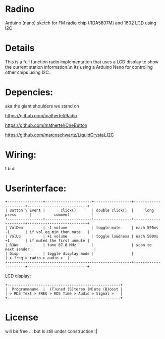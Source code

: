 # Radino
Arduino (nano) sketch for FM radio chip (RDA5807M) and 1602 LCD using I2C

# Details
This is a full function radio implementation that uses a LCD display to show the current station information.\n
Its using a Arduino Nano for controling other chips using I2C.

# Depencies:
aka the giant shoulders we stand on

https://github.com/mathertel/Radio

https://github.com/mathertel/OneButton

https://github.com/marcoschwartz/LiquidCrystal_I2C

# Wiring:

t.b.d.

# Userinterface:
```
+----------------+---------------------+-----------------+---------------------+---------------------------+
| Button \ Event |       click()       | double click()  |     long press      |          comment          |
+----------------+---------------------+-----------------+---------------------+---------------------------+
| VolDwn         | -1 volume           | toggle mute     | each 500ms -1       | if vol eq min then mute   |
| VolUp          | +1 volume           | toggle loudness | each 500ms +1       | if muted the first unmute |
| R3We           | tune 87.8 MHz       |                 | scan to next sender |                           |
| Disp           | toggle display mode |                 |                     | > freq > radio > audio >  |
+----------------+---------------------+-----------------+---------------------+---------------------------+
```
LCD display:
```
+---------------------------------------------------+
|  Programmname  |  (T)uned (S)tereo (M)ute (B)oost |
| > RDS Text > FREQ > RDS Time > Audio > Signal >   |
+---------------------------------------------------+
```

# License
will be free ... but is still under construction :|
